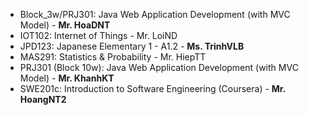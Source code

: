 - Block_3w/PRJ301: Java Web Application Development (with MVC Model) - **Mr. HoaDNT**
- IOT102: Internet of Things - Mr. LoiND
- JPD123: Japanese Elementary 1 - A1.2 - **Ms. TrinhVLB**
- MAS291: Statistics & Probability - Mr. HiepTT
- PRJ301 (Block 10w): Java Web Application Development (with MVC Model) - **Mr. KhanhKT**
- SWE201c: Introduction to Software Engineering (Coursera) - **Mr. HoangNT2**
